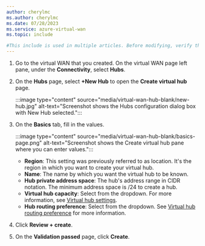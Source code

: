 ```yaml
---
author: cherylmc
ms.author: cherylmc
ms.date: 07/28/2023
ms.service: azure-virtual-wan
ms.topic: include

#This include is used in multiple articles. Before modifying, verify that any changes apply to all articles that use this include.
---
```


1. Go to the virtual WAN that you created. On the virtual WAN page left pane, under the **Connectivity**, select **Hubs**.

1. On the **Hubs** page, select **+New Hub** to open the **Create virtual hub** page.

   :::image type="content" source="media/virtual-wan-hub-blank/new-hub.jpg" alt-text="Screenshot shows the Hubs configuration dialog box with New Hub selected.":::

1. On the **Basics** tab, fill in the values.

   :::image type="content" source="media/virtual-wan-hub-blank/basics-page.png" alt-text="Screenshot shows the Create virtual hub pane where you can enter values.":::

   * **Region**: This setting was previously referred to as location. It's the region in which you want to create your virtual hub.
   * **Name**: The name by which you want the virtual hub to be known.
   * **Hub private address space**: The hub's address range in CIDR notation. The minimum address space is /24 to create a hub.
   * **Virtual hub capacity**: Select from the dropdown. For more information, see [Virtual hub settings](../articles/virtual-wan/hub-settings.md).
   * **Hub routing preference**: Select from the dropdown. See [Virtual hub routing preference](../articles/virtual-wan/about-virtual-hub-routing-preference.md) for more information.

1. Click **Review + create**.

1. On the **Validation passed** page, click **Create**.